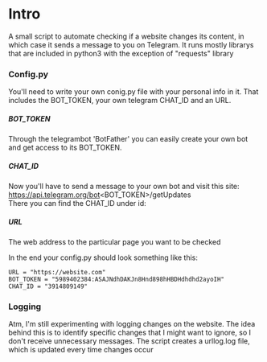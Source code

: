 # Intro
A small script to automate checking if a website changes its content, in which case it sends a message to you on Telegram.
It runs mostly librarys that are included in python3 with the exception of "requests" library

### Config.py
You'll need to write your own conig.py file with your personal info in it.
That includes the BOT_TOKEN, your own telegram CHAT_ID and an URL.

##### BOT_TOKEN
Through the telegrambot 'BotFather' you can easily create your own bot and get access to its BOT_TOKEN.

##### CHAT_ID
Now you'll have to send a message to your own bot and visit this site:<br>
https://api.telegram.org/bot<BOT_TOKEN>/getUpdates<br>
There you can find the CHAT_ID under id:

##### URL
The web address to the particular page you want to be checked

In the end your config.py should look something like this:
```
URL = "https://website.com"
BOT_TOKEN = "5989402384:ASAJNdhDAKJn8Hnd898hHBDHdhdhd2ayoIH"
CHAT_ID = "3914809149"
```
### Logging
Atm, I'm still experimenting with logging changes on the website. The idea behind this is to identify specific changes that I might want to ignore, so I don't receive unnecessary messages. The script creates a urllog.log file, which is updated every time changes occur

